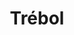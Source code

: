 ---
title: Trébol
date: 
draft: false

# descripcion
description : Trébol 4 hojas

materials: Plata 925

color: Plateado

dimensions: 0,8 cm

code: 01-03-0254

type: "Aros"

categories: []

price: $1.300,00

# Images
# first image will be shown in the product page
images:
  # - image: "images/path_to_image"
  # La ubicacion de las imagenes es imagenes/Aros/Aros.Microcubic/01-03-0254-trebol
  - image: "./images/aros/microcubic/01-03-0254-trebol-4-hojas_a.jpeg"
  - image: "./images/aros/microcubic/01-03-0254-trebol-4-hojas_b.jpeg"
---